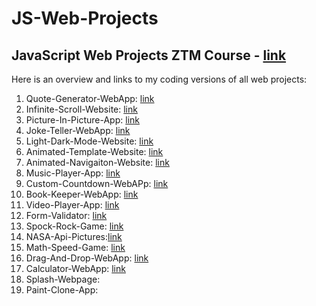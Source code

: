 # JS-Web-Projects
## JavaScript Web Projects ZTM Course - [link](https://www.udemy.com/course/javascript-web-projects-to-build-your-portfolio-resume/)
Here is an overview and links to my coding versions of all web projects:

1. Quote-Generator-WebApp: [link](https://github.com/kaloyanTry/JS-Web-Projects/tree/main/QuoteGeneratorApp)
2. Infinite-Scroll-Website: [link](https://github.com/kaloyanTry/JS-Web-Projects/tree/main/InfiniteScroll)
3. Picture-In-Picture-App: [link](https://github.com/kaloyanTry/JS-Web-Projects/tree/main/Picture-In-Picture)
4. Joke-Teller-WebApp: [link](https://github.com/kaloyanTry/JS-Web-Projects/tree/main/Joke-Teller)
5. Light-Dark-Mode-Website: [link](https://github.com/kaloyanTry/JS-Web-Projects/tree/main/Light-Dark-Mode)
6. Animated-Template-Website: [link](https://github.com/kaloyanTry/JS-Web-Projects/tree/main/Animated-Template)
7. Animated-Navigaiton-Website: [link](https://github.com/kaloyanTry/JS-Web-Projects/tree/main/Animated-Navigation)
8. Music-Player-App: [link](https://github.com/kaloyanTry/JS-Web-Projects/tree/main/Music-Player)
9. Custom-Countdown-WebAPp: [link](https://github.com/kaloyanTry/JS-Web-Projects/tree/main/Custom-Countdown)
10. Book-Keeper-WebApp: [link](https://github.com/kaloyanTry/JS-Web-Projects/tree/main/Book-Keeper)
11. Video-Player-App: [link](https://github.com/kaloyanTry/JS-Web-Projects/tree/main/Video-Player-App)
12. Form-Validator: [link](https://github.com/kaloyanTry/JS-Web-Projects/tree/main/Form-Validator)
13. Spock-Rock-Game: [link](https://github.com/kaloyanTry/JS-Web-Projects/tree/main/Spock-Rock-Game)
14. NASA-Api-Pictures:[link](https://github.com/kaloyanTry/JS-Web-Projects/tree/main/NASA-Api-Pictures)
15. Math-Speed-Game: [link](https://github.com/kaloyanTry/JS-Web-Projects/tree/main/Math-Speed-Game)
16. Drag-And-Drop-WebApp: [link](https://github.com/kaloyanTry/JS-Web-Projects/tree/main/Drag-And-Drop-WebApp)
17. Calculator-WebApp: [link](https://github.com/kaloyanTry/JS-Web-Projects/tree/main/Calculator-WebApp)
18. Splash-Webpage:
19. Paint-Clone-App:
